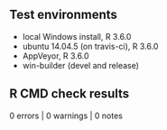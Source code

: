 ## Test environments

* local Windows install, R 3.6.0
* ubuntu 14.04.5 (on travis-ci), R 3.6.0
* AppVeyor, R 3.6.0
* win-builder (devel and release)

## R CMD check results

0 errors | 0 warnings | 0 notes

